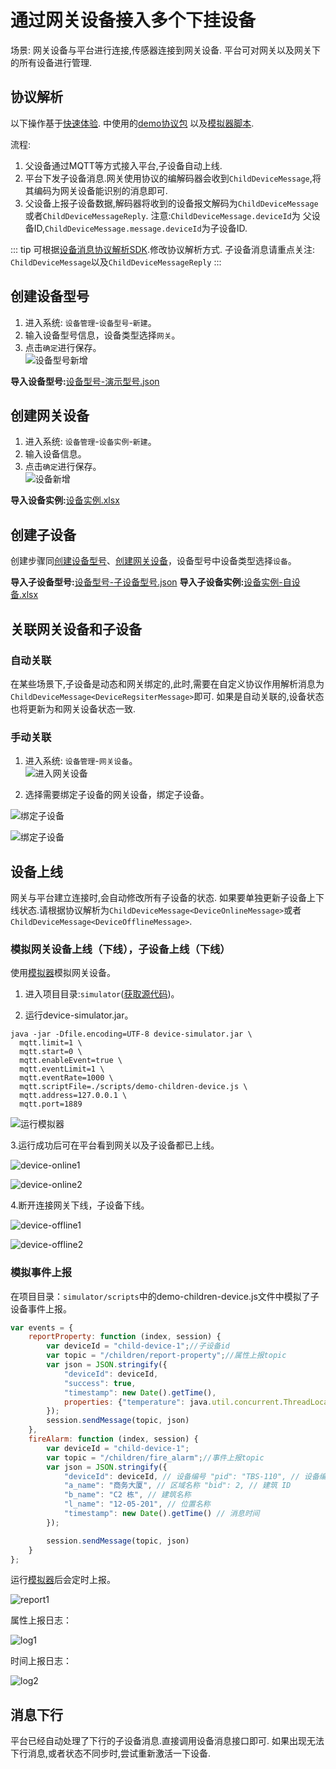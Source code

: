 # 通过网关设备接入多个下挂设备

场景: 网关设备与平台进行连接,传感器连接到网关设备. 平台可对网关以及网关下的所有设备进行管理.

## 协议解析

以下操作基于[快速体验](../quick-start/demo.md).
中使用的[demo协议包](https://github.com/jetlinks/demo-protocol)
以及[模拟器脚本](https://github.com/jetlinks/jetlinks-community/tree/master/simulator).

流程:

1. 父设备通过MQTT等方式接入平台,子设备自动上线.
2. 平台下发子设备消息.网关使用协议的编解码器会收到`ChildDeviceMessage`,将其编码为网关设备能识别的消息即可.
3. 父设备上报子设备数据,解码器将收到的设备报文解码为`ChildDeviceMessage`或者`ChildDeviceMessageReply`. 注意:`ChildDeviceMessage.deviceId`为
   父设备ID,`ChildDeviceMessage.message.deviceId`为子设备ID.

::: tip
可根据[设备消息协议解析SDK](../basics-guide/protocol-support.md).修改协议解析方式.
子设备消息请重点关注: `ChildDeviceMessage`以及`ChildDeviceMessageReply`
:::

## 创建设备型号
1. 进入系统: `设备管理`-`设备型号`-`新建`。  
2. 输入设备型号信息，设备类型选择`网关`。  
3. 点击`确定`进行保存。  
![设备型号新增](images/insert-product.png)

**导入设备型号:**[设备型号-演示型号.json](files/设备型号-演示型号.json)

## 创建网关设备

1. 进入系统: `设备管理`-`设备实例`-`新建`。  
2. 输入设备信息。  
3. 点击`确定`进行保存。  
![设备新增](images/insert-device.png)  

**导入设备实例:**[设备实例.xlsx](files/设备实例.xlsx)

## 创建子设备

创建步骤同[创建设备型号](#创建设备型号)、[创建网关设备](#创建网关设备)，设备型号中设备类型选择`设备`。

**导入子设备型号:**[设备型号-子设备型号.json](files/设备型号-子设备型号.json)
**导入子设备实例:**[设备实例-自设备.xlsx](files/设备实例-子设备.xlsx)

## 关联网关设备和子设备

### 自动关联

在某些场景下,子设备是动态和网关绑定的,此时,需要在自定义协议作用解析消息为`ChildDeviceMessage<DeviceRegsiterMessage>`即可.
如果是自动关联的,设备状态也将更新为和网关设备状态一致.

### 手动关联

1. 进入系统: `设备管理`-`网关设备`。  
![进入网关设备](images/choose-gateway.png)  

2. 选择需要绑定子设备的网关设备，绑定子设备。  

![绑定子设备](images/bind-child.png)  

![绑定子设备](images/bind-child1.png)  

## 设备上线

网关与平台建立连接时,会自动修改所有子设备的状态.
如果要单独更新子设备上下线状态.请根据协议解析为`ChildDeviceMessage<DeviceOnlineMessage>`或者`ChildDeviceMessage<DeviceOfflineMessage>`.

### 模拟网关设备上线（下线），子设备上线（下线）

使用[模拟器](https://github.com/jetlinks/device-simulator)模拟网关设备。  

1. 进入项目目录:`simulator`([获取源代码](../install-deployment/docker-start.md#获取源代码))。  

2. 运行device-simulator.jar。  

```shell script
java -jar -Dfile.encoding=UTF-8 device-simulator.jar \
  mqtt.limit=1 \
  mqtt.start=0 \
  mqtt.enableEvent=true \
  mqtt.eventLimit=1 \
  mqtt.eventRate=1000 \
  mqtt.scriptFile=./scripts/demo-children-device.js \
  mqtt.address=127.0.0.1 \
  mqtt.port=1889
```
![运行模拟器](images/start-simulator.png)

3.运行成功后可在平台看到网关以及子设备都已上线。

![device-online1](images/device-online1.png)  

![device-online2](images/device-online2.png)  

4.断开连接网关下线，子设备下线。  

![device-offline1](images/device-offline1.png)  

![device-offline2](images/device-offline2.png)  

### 模拟事件上报

在项目目录：`simulator/scripts`中的demo-children-device.js文件中模拟了子设备事件上报。  

```js
var events = {
    reportProperty: function (index, session) {
        var deviceId = "child-device-1";//子设备id
        var topic = "/children/report-property";//属性上报topic
        var json = JSON.stringify({
            "deviceId": deviceId,
            "success": true,
            "timestamp": new Date().getTime(),
            properties: {"temperature": java.util.concurrent.ThreadLocalRandom.current().nextDouble(20, 40)},
        });
        session.sendMessage(topic, json)
    },
    fireAlarm: function (index, session) {
        var deviceId = "child-device-1";
        var topic = "/children/fire_alarm";//事件上报topic
        var json = JSON.stringify({
            "deviceId": deviceId, // 设备编号 "pid": "TBS-110", // 设备编号
            "a_name": "商务大厦", // 区域名称 "bid": 2, // 建筑 ID
            "b_name": "C2 栋", // 建筑名称
            "l_name": "12-05-201", // 位置名称
            "timestamp": new Date().getTime() // 消息时间
        });

        session.sendMessage(topic, json)
    }
};
```
运行[模拟器](https://github.com/jetlinks/device-simulator)后会定时上报。  

![report1](images/report1.png)  

属性上报日志：  

![log1](images/log1.png)  

时间上报日志：  

![log2](images/log2.png)  

## 消息下行

平台已经自动处理了下行的子设备消息.直接调用设备消息接口即可.
如果出现无法下行消息,或者状态不同步时,尝试重新激活一下设备.
